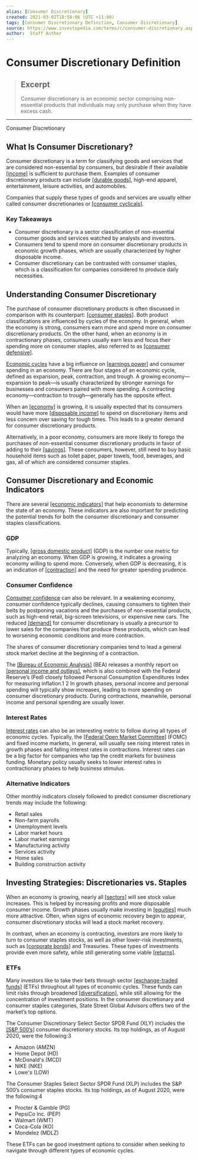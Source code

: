 ```yaml
---
alias: [Consumer Discretionary]
created: 2021-03-02T18:58:06 (UTC +11:00)
tags: [Consumer Discretionary Definition, Consumer Discretionary]
source: https://www.investopedia.com/terms/c/consumer-discretionary.asp
author:  Staff Author
---
```


# Consumer Discretionary Definition

> ## Excerpt
> Consumer discretionary is an economic sector comprising non-essential products that individuals may only purchase when they have excess cash.

---

Consumer Discretionary
## What Is Consumer Discretionary?

Consumer discretionary is a term for classifying goods and services that are considered non-essential by consumers, but desirable if their available [[income]](https://www.investopedia.com/terms/i/income.asp) is sufficient to purchase them. Examples of consumer discretionary products can include [[durable goods]](https://www.investopedia.com/terms/d/durables.asp), high-end apparel, entertainment, leisure activities, and automobiles.               

Companies that supply these types of goods and services are usually either called consumer discretionaries or [[consumer cyclicals]](https://www.investopedia.com/terms/c/consumer_cyclicals.asp).

### Key Takeaways

-   Consumer discretionary is a sector classification of non-essential consumer goods and services watched by analysts and investors.
-   Consumers tend to spend more on consumer discretionary products in economic growth phases, which are usually characterized by higher disposable income.
-   Consumer discretionary can be contrasted with consumer staples, which is a classification for companies considered to produce daily necessities.

## Understanding Consumer Discretionary

The purchase of consumer discretionary products is often discussed in comparison with its counterpart: [[consumer staples]](https://www.investopedia.com/terms/c/consumerstaples.asp). Both product classifications are influenced by cycles of the economy. In general, when the economy is strong, consumers earn more and spend more on consumer discretionary products. On the other hand, when an economy is in contractionary phases, consumers usually earn less and focus their spending more on consumer staples, also referred to as [[consumer defensive]](https://www.investopedia.com/terms/d/defensivecompany.asp).

[Economic cycles](https://www.investopedia.com/terms/e/economic-cycle.asp) have a big influence on [[earnings power]](https://www.investopedia.com/terms/e/earnings-power.asp) and consumer spending in an economy. There are four stages of an economic cycle, defined as expansion, peak, contraction, and trough. A growing economy—expansion to peak—is usually characterized by stronger earnings for businesses and consumers paired with more spending. A contracting economy—contraction to trough—generally has the opposite effect.

When an [[economy]](https://www.investopedia.com/terms/e/economy.asp) is growing, it is usually expected that its consumers would have more [[disposable income]](https://www.investopedia.com/terms/d/disposableincome.asp) to spend on discretionary items and less concern over saving for tough times. This leads to a greater demand for consumer discretionary products.

Alternatively, in a poor economy, consumers are more likely to forego the purchases of non-essential consumer discretionary products in favor of adding to their [[savings]](https://www.investopedia.com/terms/s/savings.asp). These consumers, however, still need to buy basic household items such as toilet paper, paper towels, food, beverages, and gas, all of which are considered consumer staples. 

## Consumer Discretionary and Economic Indicators

There are several [[economic indicators]](https://www.investopedia.com/terms/e/economic_indicator.asp) that help economists to determine the state of an economy. These indicators are also important for predicting the potential trends for both the consumer discretionary and consumer staples classifications.

### GDP

Typically, [[gross domestic product]](https://www.investopedia.com/terms/g/gdp.asp) (GDP) is the number one metric for analyzing an economy. When GDP is growing, it indicates a growing economy willing to spend more. Conversely, when GDP is decreasing, it is an indication of [[contraction]](https://www.investopedia.com/terms/c/contraction.asp) and the need for greater spending prudence.

### Consumer Confidence

[Consumer confidence](https://www.investopedia.com/articles/fundamental/103002.asp) can also be relevant. In a weakening economy, consumer confidence typically declines, causing consumers to tighten their belts by postponing vacations and the purchases of non-essential products, such as high-end retail, big-screen televisions, or expensive new cars. The reduced [[demand]](https://www.investopedia.com/terms/d/demand.asp) for consumer discretionary is usually a precursor to lower sales for the companies that produce these products, which can lead to worsening economic conditions and more contraction.

The shares of consumer discretionary companies tend to lead a general stock market decline at the beginning of a contraction.

The [[Bureau of Economic Analysis]](https://www.investopedia.com/terms/b/bea.asp) (BEA) releases a monthly report on [[personal income and outlays]](https://www.investopedia.com/terms/p/personal-income-outlays.asp), which is also combined with the Federal Reserve’s (Fed) closely followed Personal Consumption Expenditures Index for measuring inflation.1 2 In growth phases, personal income and personal spending will typically show increases, leading to more spending on consumer discretionary products. During contractions, meanwhile, personal income and personal spending are usually lower.

### Interest Rates

[Interest rates](https://www.investopedia.com/terms/i/interestrate.asp) can also be an interesting metric to follow during all types of economic cycles. Typically, the [[Federal Open Market Committee]](https://www.investopedia.com/terms/f/fomc.asp) (FOMC) and fixed income markets, in general, will usually see rising interest rates in growth phases and falling interest rates in contractions. Interest rates can be a big factor for companies who tap the credit markets for business funding. Monetary policy usually seeks to lower interest rates in contractionary phases to help business stimulus.

### Alternative Indicators

Other monthly indicators closely followed to predict consumer discretionary trends may include the following:

-   Retail sales
-   Non-farm payrolls
-   Unemployment levels
-   Labor market hours
-   Labor market earnings
-   Manufacturing activity
-   Services activity
-   Home sales
-   Building construction activity

## Investing Strategies: Discretionaries vs. Staples

When an economy is growing, nearly all [[sectors]](https://www.investopedia.com/terms/s/sector.asp) will see stock value increases. This is helped by increasing profits and more disposable consumer income. Growth phases usually make investing in [[equities]](https://www.investopedia.com/terms/e/equitymarket.asp) much more attractive. Often, when signs of economic recovery begin to appear, consumer discretionary stocks will lead a stock market recovery.

In contrast, when an economy is contracting, investors are more likely to turn to consumer staples stocks, as well as other lower-risk investments, such as [[corporate bonds]](https://www.investopedia.com/terms/c/corporatebond.asp) and Treasuries. These types of investments provide even more safety, while still generating some viable [[returns]](https://www.investopedia.com/terms/r/return.asp).

### ETFs

Many investors like to take their bets through sector [[exchange-traded funds]](https://www.investopedia.com/terms/e/etf.asp) (ETFs) throughout all types of economic cycles. These funds can limit risks through broadened [[diversification]](https://www.investopedia.com/terms/d/diversification.asp), while still allowing for the concentration of investment positions. In the consumer discretionary and consumer staples categories, State Street Global Advisors offers two of the market’s top options.

The Consumer Discretionary Select Sector SPDR Fund (XLY) includes the [[S&P 500’s]](https://www.investopedia.com/terms/s/sp500.asp) consumer discretionary stocks. Its top holdings, as of August 2020, were the following:3

-   Amazon (AMZN)
-   Home Depot (HD)
-   McDonald's (MCD)
-   NIKE (NKE)
-   Lowe's (LOW)

The Consumer Staples Select Sector SPDR Fund (XLP) includes the S&P 500’s consumer staples stocks. Its top holdings, as of August 2020, were the following:4

-   Procter & Gamble (PG)
-   PepsiCo Inc. (PEP)
-   Walmart (WMT)
-   Coca-Cola (KO)
-   Mondelez (MDLZ)

These ETFs can be good investment options to consider when seeking to navigate through different types of economic cycles.
